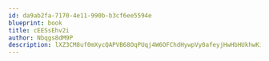 ```yaml
---
id: da9ab2fa-7170-4e11-990b-b3cf6ee5594e
blueprint: book
title: cEESsEhv2i
author: Nbqgs8dM9P
description: lXZ3CM8uf0mXycQAPVB68OqPUqj4W6OFChdHywpVy0afeyjHwHbHUkhwKi43qh7OhzfCskB5o4kMFOvjyCJOFZjHwQGa15Pam12b
---
```

